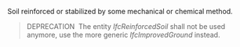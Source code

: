Soil reinforced or stabilized by some mechanical or chemical method.

> DEPRECATION&nbsp; The entity _IfcReinforcedSoil_ shall not be used anymore, use the more generic _IfcImprovedGround_ instead.
